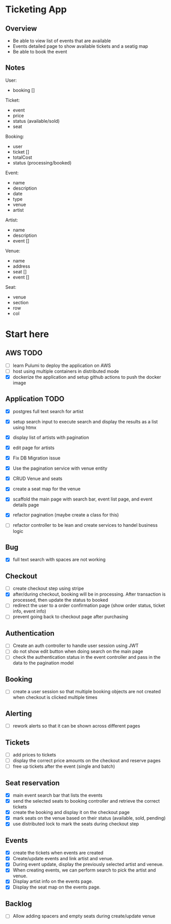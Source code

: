 # Ticketing App

## Overview
- Be able to view list of events that are available
- Events detailed page to show available tickets and a seatig map
- Be able to book the event

## Notes
User:
- booking []

Ticket:
- event
- price
- status (available/sold)
- seat

Booking:
- user
- ticket []
- totalCost
- status (processing/booked)

Event:
- name
- description
- date
- type
- venue
- artist

Artist:
- name
- description
- event []

Venue:
- name
- address
- seat []
- event []

Seat:
- venue
- section
- row
- col

# Start here

## AWS TODO
- [ ] learn Pulumi to deploy the application on AWS
- [ ] host using multiple containers in distributed mode
- [x] dockerize the application and setup github actions to push the docker image

## Application TODO
- [x] postgres full text search for artist
- [x] setup search input to execute search and display the results as a list using htmx
- [x] display list of artists with pagination
- [x] edit page for artists

- [x] Fix DB Migration issue
- [x] Use the pagination service with venue entity
- [x] CRUD Venue and seats
- [x] create a seat map for the venue
- [x] scaffold the main page with search bar, event list page, and event details page
- [x] refactor pagination (maybe create a class for this)
- [ ] refactor controller to be lean and create services to handel business logic

## Bug
- [x] full text search with spaces are not working

## Checkout
- [ ] create checkout step using stripe
 - [x] after/during checkout, booking will be in processing. After transaction is processed, then update the status to booked
 - [ ] redirect the user to a order confirmation page (show order status, ticket info, event info)
- [ ] prevent going back to checkout page after purchasing

## Authentication
- [ ] Create an auth controller to handle user session using JWT
- [ ] do not show edit button when doing search on the main page
 - [ ] check the authentication status in the event controller and pass in the data to the pagination model

## Booking
- [ ] create a user session so that multiple booking objects are not created when checkout is clicked multiple times

## Alerting
- [ ] rework alerts so that it can be shown across different pages

## Tickets
- [ ] add prices to tickets
- [ ] display the correct price amounts on the checkout and reserve pages
- [ ] free up tickets after the event (single and batch)

## Seat reservation
- [x] main event search bar that lists the events
- [x] send the selected seats to booking controller and retrieve the correct tickets
- [x] create the booking and display it on the checkout page
- [x] mark seats on the venue based on their status (available, sold, pending)
 - [x] use distributed lock to mark the seats during checkout step

## Events
- [x] create the tickets when events are created
- [x] Create/update events and link artist and venue.
 - [x] During event update, display the previously selected artist and veneue.
 - [x] When creating events, we can perform search to pick the artist and venue.
- [x] Display artist info on the events page.
- [x] Display the seat map on the events page.

## Backlog
- [ ] Allow adding spacers and empty seats during create/update venue
